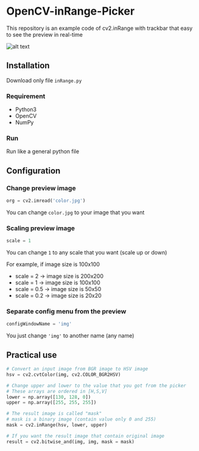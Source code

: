# OpenCV-inRange-Picker

This repository is an example code of cv2.inRange with trackbar that easy to see the preview in real-time

![alt text](https://github.com/earthsaharat/OpenCV-inRange-Picker/blob/master/inRange.gif "Demo")

## Installation

Download only file `inRange.py`

### Requirement
- Python3
- OpenCV
- NumPy

### Run
Run like a general python file

## Configuration

### Change preview image
```python
org = cv2.imread('color.jpg')
```
You can change `color.jpg` to your image that you want

### Scaling preview image
```python
scale = 1
```
You can change `1` to any scale that you want (scale up or down)

For example, if image size is 100x100
- scale = 2 -> image size is 200x200
- scale = 1 -> image size is 100x100
- scale = 0.5 -> image size is 50x50
- scale = 0.2 -> image size is 20x20

### Separate config menu from the preview
```python
configWindowName = 'img'
```
You just change `'img'` to another name (any name)

## Practical use
```python
# Convert an input image from BGR image to HSV image
hsv = cv2.cvtColor(img, cv2.COLOR_BGR2HSV)

# Change upper and lower to the value that you got from the picker 
# These arrays are ordered in [H,S,V]
lower = np.array([130, 128, 0]) 
upper = np.array([255, 255, 255])

# The result image is called "mask"
# mask is a binary image (contain value only 0 and 255)
mask = cv2.inRange(hsv, lower, upper)

# If you want the result image that contain original image
result = cv2.bitwise_and(img, img, mask = mask) 
```
